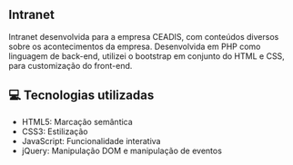 ## **Intranet** ##

Intranet desenvolvida para a empresa CEADIS, com conteúdos diversos sobre os acontecimentos da empresa.
Desenvolvida em PHP como linguagem de back-end, utilizei o bootstrap em conjunto do HTML e CSS, para customização do front-end.

## 💻 **Tecnologias utilizadas** ## 
- HTML5: Marcação semântica
- CSS3: Estilização
- JavaScript: Funcionalidade interativa
- jQuery: Manipulação DOM e manipulação de eventos
